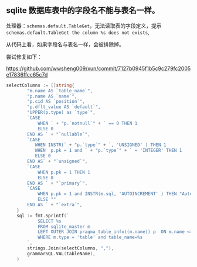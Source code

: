 ## sqlite 数据库表中的字段名不能与表名一样。

处理器：`schemas.default.TableGet`，无法读取表的字段定义，提示`schemas.default.TableGet the column %s does not exists`,

从代码上看，如果字段名与表名一样，会被排除掉。

尝试修复如下：

https://github.com/wwsheng009/xun/commit/7127b0945f1b5c9c279fc2005e17836ffcc65c7d

```go
selectColumns := []string{
		"m.name AS `table_name`",
		"p.name AS `name`",
		"p.cid AS `position`",
		"p.dflt_value AS `default`",
		"UPPER(p.type) as `type`",
		`CASE
			WHEN ` + "p.`notnull`" + ` == 0 THEN 1
			ELSE 0
		END AS ` + "`nullable`",
		`CASE
		   WHEN INSTR(` + "p.`type`" + `, 'UNSIGNED' ) THEN 1
		   WHEN  p.pk = 1 and ` + "p.`type`" + ` = 'INTEGER' THEN 1
		   ELSE 0
		END AS` + "`unsigned`",
		`CASE
			WHEN p.pk = 1 THEN 1
			ELSE 0
		END AS ` + "`primary`",
		`CASE
			WHEN p.pk = 1 and INSTR(m.sql, 'AUTOINCREMENT' ) THEN "AutoIncrement"
			ELSE ""
		END AS ` + "`extra`",
	}
	sql := fmt.Sprintf(`
			SELECT %s
			FROM sqlite_master m
			LEFT OUTER JOIN pragma_table_info((m.name)) p  ON m.name <> p.name
			WHERE m.type = 'table' and table_name=%s
		`,
		strings.Join(selectColumns, ","),
		grammarSQL.VAL(tableName),
	)


```
